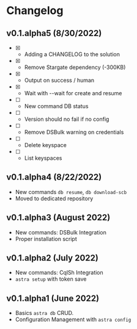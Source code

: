 # Changelog

## v0.1.alpha5 (8/30/2022)
- [X] - Adding a CHANGELOG to the solution
- [x] - Remove Stargate dependency (-300KB)
- [X] - Output on success / human
- [X] - Wait with --wait for create and resume
- [ ] - New command DB status
- [ ] - Version should no fail if no config
- [ ] - Remove DSBulk warning on credentials
- [ ] - Delete keyspace
- [ ] - List keyspaces

## v0.1.alpha4 (8/22/2022)
- New commands `db resume`, `db download-scb`
- Moved to dedicated repository

## v0.1.alpha3 (August 2022)
- New commands: DSBulk Integration
- Proper installation script

## v0.1.alpha2 (July 2022)
- New commands: CqlSh Integration
- `astra setup` with token save

## v0.1.alpha1 (June 2022)
- Basics `astra db` CRUD.
- Configuration Management with `astra config`

